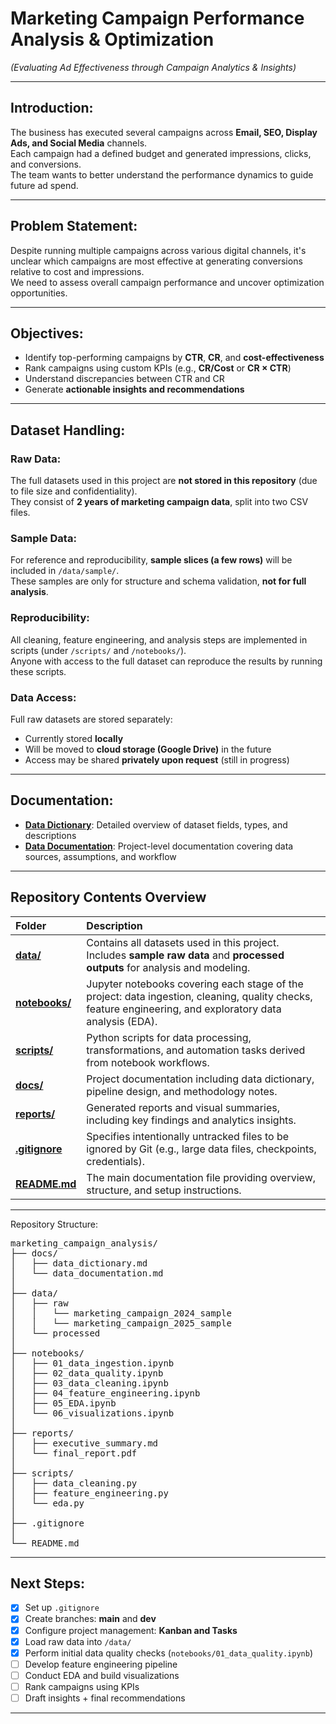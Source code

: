 # Marketing Campaign Performance Analysis & Optimization

*(Evaluating Ad Effectiveness through Campaign Analytics & Insights)*

---

## Introduction:
The business has executed several campaigns across **Email, SEO, Display Ads, and Social Media** channels.  
Each campaign had a defined budget and generated impressions, clicks, and conversions.  
The team wants to better understand the performance dynamics to guide future ad spend.

---

## Problem Statement:
Despite running multiple campaigns across various digital channels, it's unclear which campaigns are most effective at generating conversions relative to cost and impressions.  
We need to assess overall campaign performance and uncover optimization opportunities.

---

## Objectives:
- Identify top-performing campaigns by **CTR**, **CR**, and **cost-effectiveness**  
- Rank campaigns using custom KPIs (e.g., **CR/Cost** or **CR × CTR**)  
- Understand discrepancies between CTR and CR  
- Generate **actionable insights and recommendations**  

---

## Dataset Handling:

### Raw Data:
The full datasets used in this project are **not stored in this repository** (due to file size and confidentiality).  
They consist of **2 years of marketing campaign data**, split into two CSV files.

### Sample Data:
For reference and reproducibility, **sample slices (a few rows)** will be included in `/data/sample/`.  
These samples are only for structure and schema validation, **not for full analysis**.

### Reproducibility:
All cleaning, feature engineering, and analysis steps are implemented in scripts (under `/scripts/` and `/notebooks/`).  
Anyone with access to the full dataset can reproduce the results by running these scripts.

### Data Access:
Full raw datasets are stored separately:  
- Currently stored **locally**  
- Will be moved to **cloud storage (Google Drive)** in the future  
- Access may be shared **privately upon request** (still in progress)  

---

## Documentation:

- [**Data Dictionary**](docs/data_dictionary.md): Detailed overview of dataset fields, types, and descriptions  
- [**Data Documentation**](docs/data_documentation.md): Project-level documentation covering data sources, assumptions, and workflow

---

## Repository Contents Overview

| Folder | Description |
|:--------|:-------------|
| [**data/**](./data) | Contains all datasets used in this project. Includes **sample raw data** and **processed outputs** for analysis and modeling. |
| [**notebooks/**](./notebooks) | Jupyter notebooks covering each stage of the project: data ingestion, cleaning, quality checks, feature engineering, and exploratory data analysis (EDA). |
| [**scripts/**](./scripts) | Python scripts for data processing, transformations, and automation tasks derived from notebook workflows. |
| [**docs/**](./docs) | Project documentation including data dictionary, pipeline design, and methodology notes. |
| [**reports/**](./reports) | Generated reports and visual summaries, including key findings and analytics insights. |
| [**.gitignore**](./.gitignore) | Specifies intentionally untracked files to be ignored by Git (e.g., large data files, checkpoints, credentials). |
| [**README.md**](./README.md) | The main documentation file providing overview, structure, and setup instructions. |

---

Repository Structure:

<pre>marketing_campaign_analysis/
├── docs/
│   ├── data_dictionary.md
│   └── data_documentation.md
│
├── data/
│   ├── raw
│   │	└── marketing_campaign_2024_sample
│   │	└── marketing_campaign_2025_sample
│   └── processed
│ 
├── notebooks/
│   ├── 01_data_ingestion.ipynb
│   ├── 02_data_quality.ipynb
│   ├── 03_data_cleaning.ipynb
│   ├── 04_feature_engineering.ipynb
│   ├── 05_EDA.ipynb
│   └── 06_visualizations.ipynb
│
├── reports/
│   ├── executive_summary.md
│   └── final_report.pdf
│
├── scripts/
│   ├── data_cleaning.py
│   ├── feature_engineering.py
│   └── eda.py
│
├── .gitignore
│ 
└── README.md</pre>




---

## Next Steps:

- [x] Set up `.gitignore`  
- [x] Create branches: **main** and **dev**  
- [x] Configure project management: **Kanban and Tasks**  
- [x] Load raw data into `/data/`  
- [x] Perform initial data quality checks (`notebooks/01_data_quality.ipynb`)  
- [ ] Develop feature engineering pipeline  
- [ ] Conduct EDA and build visualizations  
- [ ] Rank campaigns using KPIs  
- [ ] Draft insights + final recommendations  

---







